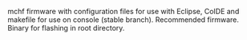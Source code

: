 mchf firmware with configuration files for use with Eclipse, CoIDE and makefile for use on console (stable branch). Recommended firmware. Binary for flashing in root directory.

